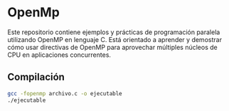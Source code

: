 # OpenMp
Este repositorio contiene ejemplos y prácticas de programación paralela utilizando OpenMP en lenguaje C. Está orientado a aprender y demostrar cómo usar directivas de OpenMP para aprovechar múltiples núcleos de CPU en aplicaciones concurrentes.

## Compilación
```bash
gcc -fopenmp archivo.c -o ejecutable
./ejecutable
```
